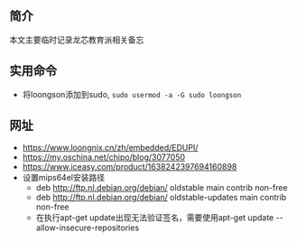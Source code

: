 ## 简介

本文主要临时记录龙芯教育派相关备忘

## 实用命令

* 将loongson添加到sudo, `sudo usermod -a -G sudo loongson`

## 网址

* https://www.loongnix.cn/zh/embedded/EDUPI/
* https://my.oschina.net/chipo/blog/3077050
* https://www.iceasy.com/product/1638242397694160898
* 设置mips64el安装路径
    * deb http://ftp.nl.debian.org/debian/ oldstable main contrib non-free
    * deb http://ftp.nl.debian.org/debian/ oldstable-updates main contrib non-free
    * 在执行apt-get update出现无法验证签名，需要使用apt-get update --allow-insecure-repositories